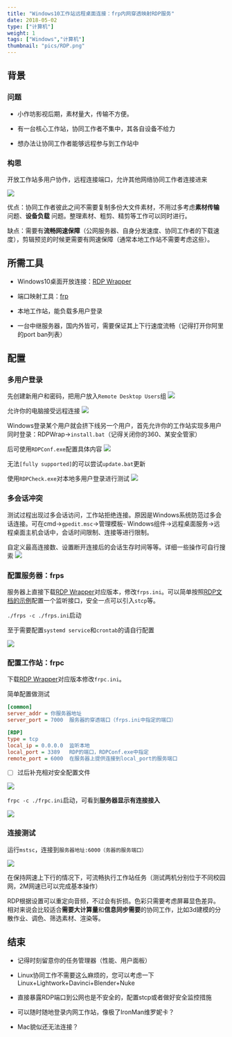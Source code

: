 ```yaml
---
title: "Windows10工作站远程桌面连接：frp内网穿透映射RDP服务"
date: 2018-05-02
type: ["计算机"]
weight: 1
tags: ["Windows","计算机"]
thumbnail: "pics/RDP.png"
---
```


## 背景
### 问题
- 小作坊影视后期，素材量大，传输不方便。

- 有一台核心工作站，协同工作者不集中，其各自设备不给力

- 想办法让协同工作者能够远程参与到工作站中

### 构思

开放工作站多用户协作，远程连接端口，允许其他网络协同工作者连接进来

![](/pics/RDP/RDP.png)

优点：协同工作者彼此之间不需要复制多份大文件素材，不用过多考虑**素材传输** 问题、**设备负载** 问题。整理素材、粗剪、精剪等工作可以同时进行。

缺点：需要有**流畅网速保障**（公网服务器、自身分发速度、协同工作者的下载速度），剪辑预览的时候更需要有网速保障（通常本地工作站不需要考虑这些）。


## 所需工具
- Windows10桌面开放连接：[RDP Wrapper](https://github.com/stascorp/rdpwrap)

- 端口映射工具：[frp](https://github.com/fatedier/frp)

- 本地工作站，能负载多用户登录

- 一台中继服务器，国内外皆可，需要保证其上下行速度流畅（记得打开你阿里的port ban列表）

## 配置
### 多用户登录
先创建新用户和密码，把用户放入``Remote Desktop Users``组
![](/pics/RDP/RDP00.0.png)

允许你的电脑接受远程连接
![](/pics/RDP/RDP00.1.png)

Windows登录某个用户就会挤下线另一个用户，首先允许你的工作站实现多用户同时登录：RDPWrap->``install.bat``（记得关闭你的360、某安全管家）

后可使用``RDPConf.exe``配置具体内容
![](/pics/RDP/RDP00.png)

无法``[fully supported]``的可以尝试``update.bat``更新

使用``RDPCheck.exe``对本地多用户登录进行测试
![](/pics/RDP/RDP01.png)

### 多会话冲突
测试过程出现过多会话访问，工作站拒绝连接。原因是Windows系统防范过多会话连接。可在cmd->``gpedit.msc``->管理模板- Windows组件->远程桌面服务->远程桌面主机会话中，会话时间限制、连接等进行限制。

自定义最高连接数、设置断开连接后的会话生存时间等等。详细一些操作可自行搜索
![](/pics/RDP/RDP02.png)

### 配置服务器：frps
服务器上直接下载[RDP Wrapper](https://github.com/stascorp/rdpwrap)对应版本，修改``frps.ini``。可以简单按照[RDP文档的示例](https://github.com/fatedier/frp/blob/master/README_zh.md)配置一个监听接口，安全一点可以引入``stcp``等。

``./frps -c ./frps.ini``启动

至于需要配置``systemd service``和``crontab``的请自行配置

![](/pics/RDP/RDP03.png)

### 配置工作站：frpc
下载[RDP Wrapper](https://github.com/stascorp/rdpwrap)对应版本修改``frpc.ini``。

简单配置做测试
```ini
[common]
server_addr = 你服务器地址
server_port = 7000  服务器的穿透端口（frps.ini中指定的端口）

[RDP]
type = tcp
local_ip = 0.0.0.0  监听本地
local_port = 3389   RDP的端口，RDPConf.exe中指定
remote_port = 6000  在服务器上提供连接到local_port的服务端口
```

- [ ] 过后补充相对安全配置文件

![](/pics/RDP/RDP04.png)

``frpc -c ./frpc.ini``启动，可看到**服务器显示有连接接入**

![](/pics/RDP/RDP05.png)

### 连接测试

运行``mstsc``，连接到``服务器地址:6000（务器的服务端口）``

![](/pics/RDP/RDP06.png)

在保持网速上下行的情况下，可流畅执行工作站任务（测试两机分别位于不同校园网，2M网速已可以完成基本操作）

RDP根据设置可以重定向音频，不过会有折损。色彩只需要考虑屏幕显色差异。相对来说会比较适合**需要大计算量**和**信息同步需要**的协同工作，比如3d建模的分散作业、调色、筛选素材、渲染等。

## 结束

- 记得时刻留意你的任务管理器（性能、用户面板）

- Linux协同工作不需要这么麻烦的，您可以考虑一下Linux+Lightwork+Davinci+Blender+Nuke

- 直接暴露RDP端口到公网也是不安全的，配置stcp或者做好安全监控措施

- 可以随时随地登录内网工作站，像极了IronMan维罗妮卡？

- Mac貌似还无法连接？
